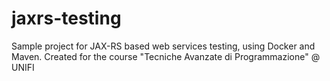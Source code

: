 # jaxrs-testing
Sample project for JAX-RS based web services testing, using Docker and Maven. 
Created for the course "Tecniche Avanzate di Programmazione" @ UNIFI
